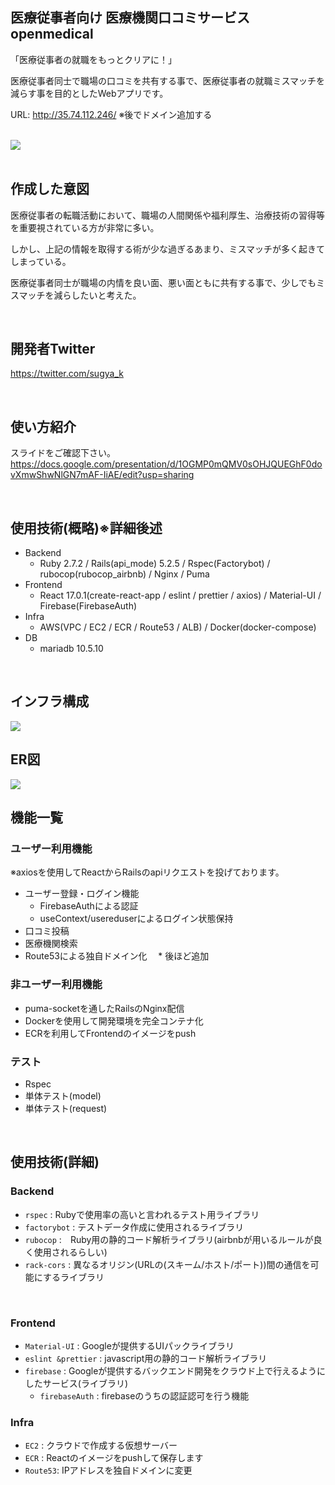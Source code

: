 ## 医療従事者向け 医療機関口コミサービス openmedical
「医療従事者の就職をもっとクリアに！」　

医療従事者同士で職場の口コミを共有する事で、医療従事者の就職ミスマッチを減らす事を目的としたWebアプリです。

URL: http://35.74.112.246/
※後でドメイン追加する

</br>
<image src="https://user-images.githubusercontent.com/36041745/123840175-fcf94780-d948-11eb-885e-ced934d2e333.png">
</br>

</br>

 ## 作成した意図
医療従事者の転職活動において、職場の人間関係や福利厚生、治療技術の習得等を重要視されている方が非常に多い。

しかし、上記の情報を取得する術が少な過ぎるあまり、ミスマッチが多く起きてしまっている。

医療従事者同士が職場の内情を良い面、悪い面ともに共有する事で、少しでもミスマッチを減らしたいと考えた。

</br>

## 開発者Twitter
https://twitter.com/sugya_k

</br>

## 使い方紹介
スライドをご確認下さい。
https://docs.google.com/presentation/d/1OGMP0mQMV0sOHJQUEGhF0dovXmwShwNlGN7mAF-IiAE/edit?usp=sharing

</br>

## 使用技術(概略)※詳細後述
* Backend
  * Ruby 2.7.2 / Rails(api_mode) 5.2.5 / Rspec(Factorybot) / rubocop(rubocop_airbnb) / Nginx / Puma
* Frontend
  * React 17.0.1(create-react-app / eslint / prettier / axios) / Material-UI / Firebase(FirebaseAuth)
* Infra
  * AWS(VPC / EC2 / ECR / Route53 / ALB) / Docker(docker-compose)
* DB
  * mariadb 10.5.10 
</br>

## インフラ構成
<image src="https://user-images.githubusercontent.com/36041745/124082735-09d08500-da88-11eb-8937-a4e1e8c8dda8.png">

</br>

## ER図
<image src="https://user-images.githubusercontent.com/36041745/123961754-ab55c900-d9eb-11eb-95f4-1a099f3decdb.png" >
</br>
 
## 機能一覧
### ユーザー利用機能
※axiosを使用してReactからRailsのapiリクエストを投げております。
* ユーザー登録・ログイン機能
  * FirebaseAuthによる認証
  * useContext/usereduserによるログイン状態保持
* 口コミ投稿  
* 医療機関検索
* Route53による独自ドメイン化
　* 後ほど追加
### 非ユーザー利用機能
* puma-socketを通したRailsのNginx配信
* Dockerを使用して開発環境を完全コンテナ化
* ECRを利用してFrontendのイメージをpush
### テスト
* Rspec
 * 単体テスト(model)
 * 単体テスト(request)
</br>

## 使用技術(詳細)
### Backend
* `rspec` : Rubyで使用率の高いと言われるテスト用ライブラリ
 * `factorybot` : テストデータ作成に使用されるライブラリ
* `rubocop` :　Ruby用の静的コード解析ライブラリ(airbnbが用いるルールが良く使用されるらしい)
* `rack-cors` : 異なるオリジン(URLの(スキーム/ホスト/ポート))間の通信を可能にするライブラリ
</br>

### Frontend
* `Material-UI` : Googleが提供するUIパックライブラリ
* `eslint &prettier` : javascript用の静的コード解析ライブラリ
* `firebase` : Googleが提供するバックエンド開発をクラウド上で行えるようにしたサービス(ライブラリ)
  * `firebaseAuth` :  firebaseのうちの認証認可を行う機能
### Infra
* `EC2` : クラウドで作成する仮想サーバー
* `ECR` : Reactのイメージをpushして保存します
* `Route53`: IPアドレスを独自ドメインに変更


